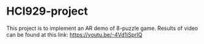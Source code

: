 # HCI929-project
This project is to implement an AR demo of 8-puzzle game.
Results of video can be found at this link: https://youtu.be/-4Vd1iSprIQ
